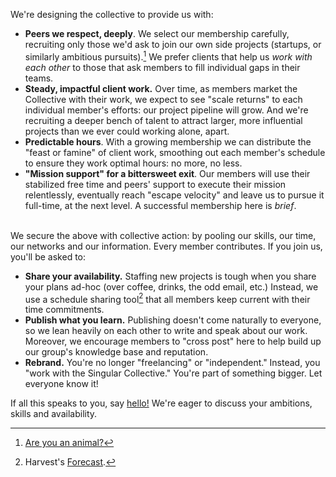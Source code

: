 We're designing the collective to provide us with:

- **Peers we respect, deeply**. We select our membership carefully, recruiting only those we'd ask to join our own side projects (startups, or similarly ambitious pursuits).[^animals] We prefer clients that help us *work with each other* to those that ask members to fill individual gaps in their teams.
- **Steady, impactful client work.**  Over time, as members market the Collective with their work, we expect to see "scale returns" to each individual member's efforts: our project pipeline will grow. And we're recruiting a deeper bench of talent to attract larger, more influential projects than we ever could working alone, apart.
- **Predictable hours**. With a growing membership we can distribute the "feast or famine" of client work, smoothing out each member's schedule to ensure they work optimal hours: no more, no less.
- **"Mission support" for a bittersweet exit**. Our members will use their stabilized free time and peers' support to execute their mission relentlessly, eventually reach "escape velocity" and leave us to pursue it full-time, at the next level. A successful membership here is *brief*.

[^animals]: [Are you an animal?](http://www.paulgraham.com/start.html)

<br/>
We secure the above with collective action: by pooling our skills, our time, our networks and our information. Every member contributes. If you join us, you'll be asked to:

- **Share your availability.** Staffing new projects is tough when you share your plans ad-hoc (over coffee, drinks, the odd email, etc.) Instead, we use a schedule sharing tool[^forecast] that all members keep current with their time commitments.
- **Publish what you learn.** Publishing doesn't come naturally to everyone, so we lean heavily on each other to write and speak about our work. Moreover, we encourage members to "cross post" here to help build up our group's knowledge base and reputation.
- **Rebrand.** You're no longer "freelancing" or "independent." Instead, you "work with the Singular Collective." You're part of something bigger. Let everyone know it!

If all this speaks to you, say [hello!](mailto:everyone@singularcollective.co) We're eager to discuss your ambitions, skills and availability.

[^forecast]: Harvest's [Forecast](https://forecastapp.com).

[^open-email]: We practice open email; members share their work correspondence *by default*.
